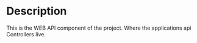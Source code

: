 ﻿# Description
This is the WEB API component of the project. Where the applications api Controllers live.
